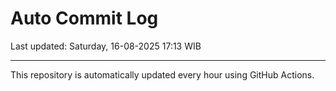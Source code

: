 # Auto Commit Log

Last updated: Saturday, 16-08-2025 17:13 WIB

---

This repository is automatically updated every hour using GitHub Actions.
